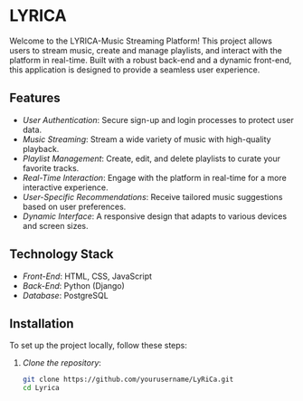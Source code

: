 # LYRICA

Welcome to the LYRICA-Music Streaming Platform! This project allows users to stream music, create and manage playlists, and interact with the platform in real-time. Built with a robust back-end and a dynamic front-end, this application is designed to provide a seamless user experience.

## Features

- _User Authentication_: Secure sign-up and login processes to protect user data.
- _Music Streaming_: Stream a wide variety of music with high-quality playback.
- _Playlist Management_: Create, edit, and delete playlists to curate your favorite tracks.
- _Real-Time Interaction_: Engage with the platform in real-time for a more interactive experience.
- _User-Specific Recommendations_: Receive tailored music suggestions based on user preferences.
- _Dynamic Interface_: A responsive design that adapts to various devices and screen sizes.

## Technology Stack

- _Front-End_: HTML, CSS, JavaScript
- _Back-End_: Python (Django)
- _Database_: PostgreSQL

## Installation

To set up the project locally, follow these steps:

1. _Clone the repository_:
   ```bash
   git clone https://github.com/yourusername/LyRiCa.git
   cd Lyrica
   ```
